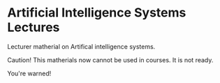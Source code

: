 Artificial Intelligence Systems Lectures
========================================

Lecturer matherial on Artifical intelligence systems.

Caution! This matherials now cannot be used in courses. It is not ready.

You're warned!
